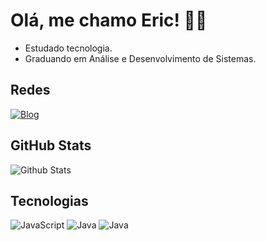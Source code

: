 # Olá, me chamo Eric! 👋🏻 

- Estudado tecnologia.
- Graduando em Análise e Desenvolvimento de Sistemas.

## Redes

[![Blog](https://img.shields.io/badge/LinkedIn-0077B5?style=for-the-badge&logo=linkedin&logoColor=white)](https://www.linkedin.com/in/eric-camelo-silva-0048a9208/)

## GitHub Stats

![Github Stats](https://github-readme-stats.vercel.app/api?username=EricCamelo&show_icons=true&theme=dracula)

## Tecnologias

![JavaScript](https://img.shields.io/badge/JavaScript-F7DF1E?style=for-the-badge&logo=javascript&logoColor=black)
![Java](https://img.shields.io/badge/Java-ED8B00?style=for-the-badge&logo=openjdk&logoColor=white)
![Java](https://img.shields.io/badge/MySQL-00000F?style=for-the-badge&logo=mysql&logoColor=white)
